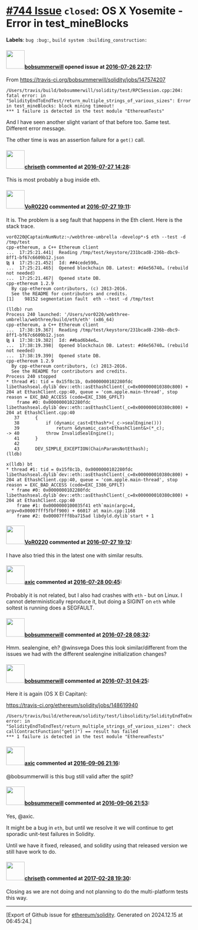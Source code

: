 # [\#744 Issue](https://github.com/ethereum/solidity/issues/744) `closed`: OS X Yosemite - Error in test_mineBlocks
**Labels**: `bug :bug:`, `build system :building_construction:`


#### <img src="https://avatars.githubusercontent.com/u/3788156?u=f379551fa667ddb096e1ea2ef248d16e7461b1c3&v=4" width="50">[bobsummerwill](https://github.com/bobsummerwill) opened issue at [2016-07-26 22:17](https://github.com/ethereum/solidity/issues/744):

From https://travis-ci.org/bobsummerwill/solidity/jobs/147574207

```
/Users/travis/build/bobsummerwill/solidity/test/RPCSession.cpp:204: fatal error: in "SolidityEndToEndTest/return_multiple_strings_of_various_sizes": Error in test_mineBlocks: block mining timeout!
*** 1 failure is detected in the test module "EthereumTests"
```

And I have seen another slight variant of that before too.    Same test.   Different error message.

The other time is was an assertion failure for a `get()` call.


#### <img src="https://avatars.githubusercontent.com/u/9073706?v=4" width="50">[chriseth](https://github.com/chriseth) commented at [2016-07-27 14:28](https://github.com/ethereum/solidity/issues/744#issuecomment-235602551):

This is most probably a bug inside eth.

#### <img src="https://avatars.githubusercontent.com/u/7756785?u=2893ea91743ac89ee3846d1f5c7209720e834129&v=4" width="50">[VoR0220](https://github.com/VoR0220) commented at [2016-07-27 19:11](https://github.com/ethereum/solidity/issues/744#issuecomment-235689161):

It is. The problem is a seg fault that happens in the Eth client. Here is the stack trace.

```
vor0220@CaptainNumNutz:~/webthree-umbrella ‹develop*›$ eth --test -d /tmp/test
cpp-ethereum, a C++ Ethereum client
...  17:25:21.441|  Reading /tmp/test/keystore/231bcad8-236b-dbc9-8ff1-bf67c6609b12.json
⧎ ℹ  17:25:21.452|  Id: ##4cede590…
...  17:25:21.465|  Opened blockchain DB. Latest: #d4e56740… (rebuild not needed)
...  17:25:21.467|  Opened state DB.
cpp-ethereum 1.2.9
  By cpp-ethereum contributors, (c) 2013-2016.
  See the README for contributors and credits.
[1]    98152 segmentation fault  eth --test -d /tmp/test
```

```
(lldb) run
Process 240 launched: '/Users/vor0220/webthree-umbrella/webthree/build/eth/eth' (x86_64)
cpp-ethereum, a C++ Ethereum client
...  17:38:19.367|  Reading /tmp/test/keystore/231bcad8-236b-dbc9-8ff1-bf67c6609b12.json
⧎ ℹ  17:38:19.382|  Id: ##bad6b4e6…
...  17:38:19.398|  Opened blockchain DB. Latest: #d4e56740… (rebuild not needed)
...  17:38:19.399|  Opened state DB.
cpp-ethereum 1.2.9
  By cpp-ethereum contributors, (c) 2013-2016.
  See the README for contributors and credits.
Process 240 stopped
* thread #1: tid = 0x15f8c1b, 0x0000000102280fdc libethashseal.dylib`dev::eth::asEthashClient(_c=0x000000010380c800) + 204 at EthashClient.cpp:40, queue = 'com.apple.main-thread', stop reason = EXC_BAD_ACCESS (code=EXC_I386_GPFLT)
    frame #0: 0x0000000102280fdc libethashseal.dylib`dev::eth::asEthashClient(_c=0x000000010380c800) + 204 at EthashClient.cpp:40
   37      {
   38          if (dynamic_cast<Ethash*>(_c->sealEngine()))
   39              return &dynamic_cast<EthashClient&>(*_c);
-> 40          throw InvalidSealEngine();
   41      }
   42
   43      DEV_SIMPLE_EXCEPTION(ChainParamsNotEthash);
(lldb)
```

```
x(lldb) bt
* thread #1: tid = 0x15f8c1b, 0x0000000102280fdc libethashseal.dylib`dev::eth::asEthashClient(_c=0x000000010380c800) + 204 at EthashClient.cpp:40, queue = 'com.apple.main-thread', stop reason = EXC_BAD_ACCESS (code=EXC_I386_GPFLT)
  * frame #0: 0x0000000102280fdc libethashseal.dylib`dev::eth::asEthashClient(_c=0x000000010380c800) + 204 at EthashClient.cpp:40
    frame #1: 0x0000000100035f41 eth`main(argc=4, argv=0x00007fff5fbff900) + 66017 at main.cpp:1168
    frame #2: 0x00007fff8ba715ad libdyld.dylib`start + 1
```

#### <img src="https://avatars.githubusercontent.com/u/7756785?u=2893ea91743ac89ee3846d1f5c7209720e834129&v=4" width="50">[VoR0220](https://github.com/VoR0220) commented at [2016-07-27 19:12](https://github.com/ethereum/solidity/issues/744#issuecomment-235689251):

I have also tried this in the latest one with similar results.

#### <img src="https://avatars.githubusercontent.com/u/20340?v=4" width="50">[axic](https://github.com/axic) commented at [2016-07-28 00:45](https://github.com/ethereum/solidity/issues/744#issuecomment-235765669):

Probably it is not related, but I also had crashes with `eth` - but on Linux.  I cannot deterministically reproduce it, but doing a SIGINT on `eth` while soltest is running does a SEGFAULT.

#### <img src="https://avatars.githubusercontent.com/u/3788156?u=f379551fa667ddb096e1ea2ef248d16e7461b1c3&v=4" width="50">[bobsummerwill](https://github.com/bobsummerwill) commented at [2016-07-28 08:32](https://github.com/ethereum/solidity/issues/744#issuecomment-235833275):

Hmm.   sealengine, eh?    @winsvega Does this look similar/different from the issues we had with the different sealengine initialization changes?

#### <img src="https://avatars.githubusercontent.com/u/3788156?u=f379551fa667ddb096e1ea2ef248d16e7461b1c3&v=4" width="50">[bobsummerwill](https://github.com/bobsummerwill) commented at [2016-07-31 04:25](https://github.com/ethereum/solidity/issues/744#issuecomment-236409124):

Here it is again (OS X El Capitan):

https://travis-ci.org/ethereum/solidity/jobs/148619940

```
/Users/travis/build/ethereum/solidity/test/libsolidity/SolidityEndToEndTest.cpp:4705: error: in "SolidityEndToEndTest/return_multiple_strings_of_various_sizes": check callContractFunction("get()") == result has failed
*** 1 failure is detected in the test module "EthereumTests"
```

#### <img src="https://avatars.githubusercontent.com/u/20340?v=4" width="50">[axic](https://github.com/axic) commented at [2016-09-06 21:16](https://github.com/ethereum/solidity/issues/744#issuecomment-245094414):

@bobsummerwill is this bug still valid after the split?

#### <img src="https://avatars.githubusercontent.com/u/3788156?u=f379551fa667ddb096e1ea2ef248d16e7461b1c3&v=4" width="50">[bobsummerwill](https://github.com/bobsummerwill) commented at [2016-09-06 21:53](https://github.com/ethereum/solidity/issues/744#issuecomment-245108224):

Yes, @axic.

It might be a bug in `eth`, but until we resolve it we will continue to get sporadic unit-test failures in Solidity.

Until we have it fixed, released, and solidity using that released version we still have work to do.

#### <img src="https://avatars.githubusercontent.com/u/9073706?v=4" width="50">[chriseth](https://github.com/chriseth) commented at [2017-02-28 19:30](https://github.com/ethereum/solidity/issues/744#issuecomment-283138681):

Closing as we are not doing and not planning to do the multi-platform tests this way.


-------------------------------------------------------------------------------



[Export of Github issue for [ethereum/solidity](https://github.com/ethereum/solidity). Generated on 2024.12.15 at 06:45:24.]
